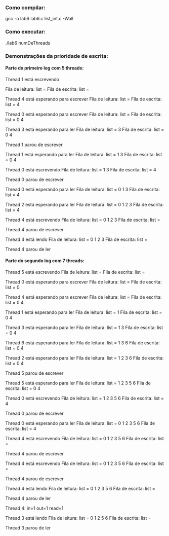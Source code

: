 ### Como compilar:

gcc -o lab6 lab6.c list_int.c -Wall

### Como executar:

./lab6 numDeThreads

### Demonstrações da prioridade de escrita:

#### Parte do primeiro log com 5 threads:
Thread 1 está escrevendo

Fila de leitura: list = 
Fila de escrita: list = 

Thread 4 está esperando para escrever
Fila de leitura: list = 
Fila de escrita: list = 4 

Thread 0 está esperando para escrever
Fila de leitura: list = 
Fila de escrita: list = 0 4 

Thread 3 está esperando para ler
Fila de leitura: list = 3 
Fila de escrita: list = 0 4 

Thread 1 parou de escrever

Thread 1 está esperando para ler
Fila de leitura: list = 1 3 
Fila de escrita: list = 0 4 

Thread 0 está escrevendo
Fila de leitura: list = 1 3 
Fila de escrita: list = 4 

Thread 0 parou de escrever

Thread 0 está esperando para ler
Fila de leitura: list = 0 1 3 
Fila de escrita: list = 4 

Thread 2 está esperando para ler
Fila de leitura: list = 0 1 2 3 
Fila de escrita: list = 4 

Thread 4 está escrevendo
Fila de leitura: list = 0 1 2 3 
Fila de escrita: list = 

Thread 4 parou de escrever

Thread 4 está lendo
Fila de leitura: list = 0 1 2 3 
Fila de escrita: list = 

Thread 4 parou de ler

#### Parte do segundo log com 7 threads:
Thread 5 está escrevendo
Fila de leitura: list = 
Fila de escrita: list = 

Thread 0 está esperando para escrever
Fila de leitura: list = 
Fila de escrita: list = 0 

Thread 4 está esperando para escrever
Fila de leitura: list = 
Fila de escrita: list = 0 4 

Thread 1 está esperando para ler
Fila de leitura: list = 1 
Fila de escrita: list = 0 4 

Thread 3 está esperando para ler
Fila de leitura: list = 1 3 
Fila de escrita: list = 0 4 

Thread 6 está esperando para ler
Fila de leitura: list = 1 3 6 
Fila de escrita: list = 0 4 

Thread 2 está esperando para ler
Fila de leitura: list = 1 2 3 6 
Fila de escrita: list = 0 4 

Thread 5 parou de escrever

Thread 5 está esperando para ler
Fila de leitura: list = 1 2 3 5 6 
Fila de escrita: list = 0 4 

Thread 0 está escrevendo
Fila de leitura: list = 1 2 3 5 6 
Fila de escrita: list = 4 

Thread 0 parou de escrever

Thread 0 está esperando para ler
Fila de leitura: list = 0 1 2 3 5 6 
Fila de escrita: list = 4 

Thread 4 está escrevendo
Fila de leitura: list = 0 1 2 3 5 6 
Fila de escrita: list = 

Thread 4 parou de escrever

Thread 4 está escrevendo
Fila de leitura: list = 0 1 2 3 5 6 
Fila de escrita: list = 

Thread 4 parou de escrever

Thread 4 está lendo
Fila de leitura: list = 0 1 2 3 5 6 
Fila de escrita: list = 

Thread 4 parou de ler

Thread 4: in=1 out=1 read=1

Thread 3 está lendo
Fila de leitura: list = 0 1 2 5 6 
Fila de escrita: list = 

Thread 3 parou de ler